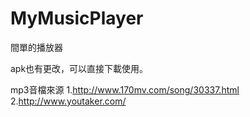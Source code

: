 # MyMusicPlayer
間單的播放器

apk也有更改，可以直接下載使用。

mp3音檔來源
1.http://www.170mv.com/song/30337.html
2.http://www.youtaker.com/

